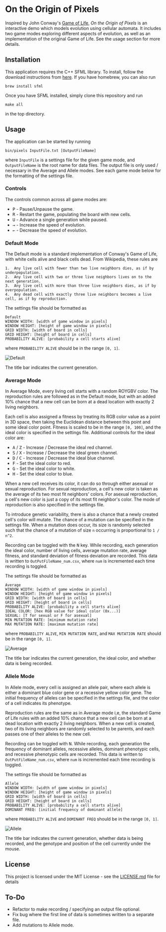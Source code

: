 
# On the Origin of Pixels
Inspired by John Conway's [Game of Life](https://en.wikipedia.org/wiki/Conway%27s_Game_of_Life), *On the Origin of Pixels* is an interactive demo which models evolution using cellular automata. It includes two game modes exploring different aspects of evolution, as well as an implementation of the original Game of Life. See the usage section for more details.

## Installation
This application requires the C++ SFML library. To install, follow the download instructions from [here](https://www.sfml-dev.org/). If you have homebrew, you can also run
```
brew install sfml
```
Once you have SFML installed, simply clone this repository and run
```
make all
```
in the top directory.
## Usage
The application can be started by running
```
bin/pixels InputFile.txt [OutputFileName]
```
where `InputFile` is a settings file for the given game mode, and `OutputFileName` is the root name for data files. The output file is only used / necessary in the Average and Allele modes. See each game mode below for the formatting of the settings file.

### Controls
The controls common across all game modes are:
* <kbd>P</kbd> - Pause/Unpause the game.
* <kbd>R</kbd> - Restart the game, populating the board with new cells.
* <kbd>U</kbd> - Advance a single generation while paused.
* <kbd>&rarr;</kbd> - Increase the speed of evolution.
* <kbd>&larr;</kbd> - Decrease the speed of evolution.

### Default Mode
The Default mode is a standard implementation of Conway's Game of Life, with white cells alive and black cells dead. From Wikipedia, these rules are
```
1.  Any live cell with fewer than two live neighbors dies, as if by underpopulation.
2.  Any live cell with two or three live neighbors lives on to the next generation.
3.  Any live cell with more than three live neighbors dies, as if by overpopulation.
4.  Any dead cell with exactly three live neighbors becomes a live cell, as if by reproduction.
```
The settings file should be formatted as
```
Default
WINDOW WIDTH: [width of game window in pixels]
WINDOW HEIGHT: [height of game window in pixels]
GRID WIDTH: [width of board in cells]
GRID HEIGHT: [height of board in cells]
PROBABILITY ALIVE: [probability a cell starts alive]
```
where `PROBABILITY ALIVE` should be in the range `[0, 1]`. 

![Default](/images/Default.png?raw=true)

The title bar indicates the current generation.

### Average Mode
In Average Mode, every living cell starts with a random ROYGBV color. The reproduction rules are followed as in the Default mode, but with an added 10% chance that a new cell can be born at a dead location with exactly 2 living neighbors. 

Each cell is also assigned a fitness by treating its RGB color value as a point in 3D space, then taking the Euclidean distance between this point and some ideal color point. Fitness is scaled to be in the range `[0, 100]`,  and the ideal color is specified in the settings file. Additional controls for the ideal color are:
* <kbd>A</kbd> / <kbd>Z</kbd> - Increase / Decrease the ideal red channel.
* <kbd>S</kbd> / <kbd>X</kbd> - Increase / Decrease the ideal green channel.
* <kbd>D</kbd> / <kbd>C</kbd> - Increase / Decrease the ideal blue channel.
* <kbd>F</kbd> - Set the ideal color to red.
* <kbd>G</kbd> - Set the ideal color to white.
* <kbd>H</kbd> - Set the ideal color to blue.

When a new cell receives its color, it can do so through either asexual or sexual reproduction. For sexual reproduction, a cell's new color is taken as the average of its two most fit neighbors' colors. For asexual reproduction, a cell's new color is just a copy of its most fit neighbor's color. The mode of reproduction is also specified in the settings file. 

To introduce genetic variability, there is also a chance that a newly created cell's color will mutate. The chance of a mutation can be specified in the settings file. When a mutation does occur, its size is randomly selected such that the chance of a mutation of size `n` occurring is proportional to `1 / n^2`.

Recording can be toggled with the <kbd>N</kbd> key. While recording, each generation the ideal color, number of living cells, average mutation rate, average fitness, and standard deviation of fitness deviation are recorded. This data is written to `OutPutFileName_num.csv`, where `num` is incremented each time recording is toggled.

The settings file should be formatted as
```
Average
WINDOW WIDTH: [width of game window in pixels]
WINDOW HEIGHT: [height of game window in pixels]
GRID WIDTH: [width of board in cells]
GRID HEIGHT: [height of board in cells]
PROBABILITY ALIVE: [probability a cell starts alive]
IDEAL COLOR: [hex RGB value for ideal color (0x...)]
SEXUAL: [T for sexual or F for asexual]
MIN MUTATION RATE: [minimum mutation rate]
MAX MUTATION RATE: [maximum mutation rate]
```
where `PROBABILITY ALIVE`, `MIN MUTATION RATE`,  and `MAX MUTATION RATE` should be in the range `[0, 1]`. 

![Average](/images/Average.png?raw=true)

The title bar indicates the current generation, the ideal color, and whether data is being recorded.

### Allele Mode
In Allele mode, every cell is assigned an allele pair, where each allele is either a dominant blue color gene or a recessive yellow color gene. The initial frequency of alleles can be specified in the settings file, and the color of a cell indicates its phenotype. 

Reproduction rules are the same as in Average mode i,e, the standard Game of Life rules with an added 10% chance that a new cell can be born at a dead location with exactly 2 living neighbors. When a new cell is created, two of its living neighbors are randomly selected to be parents, and each passes one of their alleles to the new cell.

Recording can be toggled with <kbd>N</kbd>. While recording, each generation the frequency of dominant alleles, recessive alleles, dominant phenotypic cells, and recessive phenotypic cells are recorded. This data is written to `OutPutFileName_num.csv`, where `num` is incremented each time recording is toggled.

The settings file should be formatted as
```
Allele
WINDOW WIDTH: [width of game window in pixels]
WINDOW HEIGHT: [height of game window in pixels]
GRID WIDTH: [width of board in cells]
GRID HEIGHT: [height of board in cells]
PROBABILITY ALIVE: [probability a cell starts alive]
DOMINANT FREQ: [initial frequency of dominant allele]
```
where `PROBABILITY ALIVE` and `DOMINANT FREQ` should be in the range `[0, 1]`. 

![Allele](/images/Allele.png?raw=true)

The title bar indicates the current generation, whether data is being recorded, and the genotype and position of the cell currently under the mouse.

## License
This project is licensed under the MIT License - see the [LICENSE.md](LICENSE.md) file for details

## To-Do
* Refactor to make recording / specifying an output file optional.
* Fix bug where the first line of data is sometimes written to a separate file.
* Add mutations to Allele mode.
